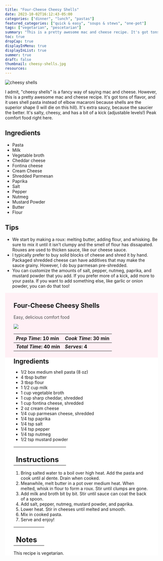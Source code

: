 ```yaml
---
title: "Four-Cheese Cheesy Shells"
date: 2023-10-02T16:12:43-05:00
categories: ["dinner", "lunch", "pastas"]
featured_categories: ["quick & easy", "soups & stews", "one-pot"]
tags: ["vegetarian", "pescetarian"]
summary: "This is a pretty awesome mac and cheese recipe. It's got tons of flavor, and it uses shell pasta instead of elbow macaroni because shells are the superior shape (I will die on this hill). It's extra saucy, because the saucier the better. It's salty, cheesy, and has a bit of a kick (adjustable levels!) Peak comfort food right here."
toc: true
dropCap: true
displayInMenu: true
displayInList: true
summer: true
draft: false
thumbnail: cheesy-shells.jpg
resources:
---
```


![cheesy shells](../../cheesy-shells.jpg)

I admit, "cheesy shells" is a fancy way of saying mac and cheese. However, this is a pretty awesome mac and cheese recipe. It's got tons of flavor, and it uses shell pasta instead of elbow macaroni because shells are the superior shape (I will die on this hill). It's extra saucy, because the saucier the better. It's salty, cheesy, and has a bit of a kick (adjustable levels!) Peak comfort food right here.

## Ingredients

- Pasta
- Milk
- Vegetable broth
- Cheddar cheese
- Fontina cheese
- Cream Cheese
- Shredded Parmesan
- Paprika
- Salt
- Pepper
- Nutmeg
- Mustard Powder
- Butter
- Flour

## Tips

- We start by making a roux: melting butter, adding flour, and whisking. Be sure to mix it until it isn't clumpy and the smell of flour has dissapated. Rouxes are used to thicken sauce, like our cheese sauce.
- I typically prefer to buy solid blocks of cheese and shred it by hand. Packaged shredded cheese can have additives that may make the sauce grainy. However, I do buy parmesan pre-shredded. 
- You can customize the amounts of salt, pepper, nutmeg, paprika, and mustard powder that you add. If you prefer more of a kick, add more to your pasta. If you want to add something else, like garlic or onion powder, you can do that too!

<div style = "background-color: lavenderblush;"  id = "recipe"> 
<div style = "background-color:lavenderblush; padding-left:2em; margin-top:0; margin-bottom:0;">

<div style="display:grid; align-items:start; justify-content:space-between; padding-right:2em" class="grid-cols-2 gap-2 md:gap-4 lg:gap-8 xl:gap-12"><div class = "mb-8"><h2>Four-Cheese Cheesy Shells</h2><p style = "font-weight: 300;">Easy, delicious comfort food</p></div> <img src="../../cheesy-shells.jpg" class="w-full h-auto mx-auto"> </div>

| _Prep Time_: 10 min  | _Cook Time_: 30 min  |
| :--- | :--- |
| **_Total Time_: 40 min** | **_Serves_: 4**  |

</div>
<div style="background-color: white; padding-left:2em; padding-right:2em; border-width:3px; border-color:lavenderblush; margin-top:0;">
 <div><h2 style = "margin-top:1em; margin-bottom:0;" >Ingredients</h2></div>
 
- 1/2 box medium shell pasta (8 oz)
- 4 tbsp butter
- 3 tbsp flour
- 1 1/2 cup milk
- 1 cup vegetable broth
- 1 cup sharp cheddar, shredded
- 1 cup fontina cheese, shredded
- 2 oz cream cheese
- 1/4 cup parmesan cheese, shredded
- 1/4 tsp paprika
- 1/4 tsp salt
- 1/4 tsp pepper
- 1/4 tsp nutmeg
- 1/2 tsp mustard powder

|   |    |
| :--- | :--- |
| <div><h2 style = "margin-top:1em; margin-bottom:0;" >Instructions</h2></div>|   |

1. Bring salted water to a boil over high heat. Add the pasta and cook until al dente. Drain when cooked.
2. Meanwhile, melt butter in a pot over medium heat. When melted, whisk in flour to form a roux. Stir until clumps are gone.
3. Add milk and broth bit by bit. Stir until sauce can coat the back of a spoon.
4. Add salt, pepper, nutmeg, mustard powder, and paprika.
5. Lower heat. Stir in cheeses until melted and smooth.
6. Mix in cooked pasta.
7. Serve and enjoy!

|   |    |
| :--- | :--- |
| <div><h2 style = "margin-top:1em; margin-bottom:0;" >Notes</h2></div>|   |

This recipe is vegetarian.

</div>
</div>